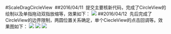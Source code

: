 ﻿#ScaleDragCircleView
﻿
﻿##2016/04/11
﻿
﻿提交主要核新代码，完成了CircleView的绘制以及单指拖动双指放缩等，效果如下：
﻿
﻿![](https://github.com/tuozhaobing/ScaleDragCircleView/blob/master/demolarge.gif)
﻿
﻿##2016/04/12
﻿
﻿先后完成了CircleView的边界限制，两圆位置关系确定，单个CiecleView的点击回调等。效果图如下：
﻿
﻿![](https://github.com/tuozhaobing/ScaleDragCircleView/blob/master/listenerDemo.gif)
﻿
﻿![](https://github.com/tuozhaobing/ScaleDragCircleView/blob/master/circlelimited.PNG)
﻿
﻿
﻿![](https://github.com/tuozhaobing/ScaleDragCircleView/blob/master/circlerealeasedemo.gif)
